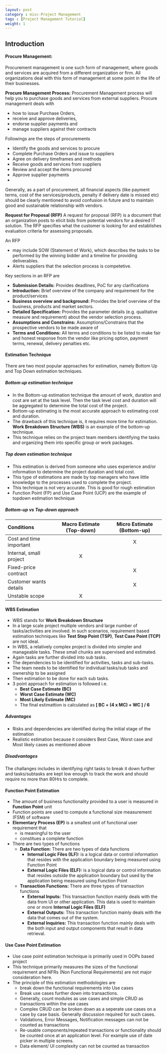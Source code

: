 ```yaml
---
layout: post
category : misc-Project Management
tags : [Project Management Tutorial]
weight: 1
---
```


## Introduction

#### Procure Management:
Procurement management is one such form of management, where goods and services are acquired from a different organization or firm. All organizations deal with this form of management at some point in the life of their businesses.

**Procure Management Process:**
Procurement Management process will help you to purchase goods and services from external suppliers.
Procure management deals with 

* how to issue Purchase Orders, 
* receive and approve deliveries, 
* endorse supplier payments and 
* manage suppliers against their contracts
 

Followings are the steps of procurements

* Identify the goods and services to procure
* Complete Purchase Orders and issue to suppliers
* Agree on delivery timeframes and methods
* Receive goods and services from suppliers
* Review and accept the items procured
* Approve supplier payments
* 

Generally, as a part of procurement, all financial aspects (like payment terms, cost of the services/products, penalty if delivery date is missed etc) should be clearly mentioned to avoid confusion in future and to maintain good and sustainable relationship with vendors.

**Request for Proposal (RFP)**
A request for proposal (RFP) is a document that an organization posts to elicit bids from potential vendors for a desired IT solution. The RFP specifies what the customer is looking for and establishes evaluation criteria for assessing proposals.  

An RFP

* may include SOW (Statement of Work), which describes the tasks to be performed by the winning bidder and a timeline for providing deliverables.
* Alerts suppliers that the selection process is competetive.

Key sections in an RFP are

* **Submission Details:** Provides deadlines, PoC for any clarifications
* **Introduction:** Brief overview of the company and requirement for the product/services
* **Business overview and background:** Provides the brief overview of the business, products and market sectors.
* **Detailed Specification:** Provides the parameter details (e.g. qualitative measure and requirement) about the vendor selection process.
* **Assumptions and Constrains:** Assumptions/Constrains that the prospective vendors to be made aware of
* **Terms and Conditions:** All terms and conditions to be listed to make fair and honest response from the vendor like pricing option, payment terms, renewal, delivery penalties etc. 


#### Estimation Technique

There are two most popular approaches for estimation, namely Bottom Up and Top Down estimation techniques.

##### Bottom up estimation technique


* In the Bottom-up estimation technique the amount of work, duration and cost are set at the task level. Then the task level cost and duration will be aggregated to determine the total cost of the project. 
* Bottom-up estimating is the most accurate approach to estimating cost and duration. 
* The drawback of this technique is, it requires more time for estimation. **Work Breakdown Structure (WBS)** is an example of the bottom-up technique. 
* This technique relies on the project team members identifying the tasks and organizing them into specific group or work packages.

##### Top down estimation technique


* This estimation is derived from someone who uses experience and/or information to determine the project duration and total cost.
* This type of estimations are made by top managers who have little knowledge to the processes used to complete the project.
* This technique is not very accurate. This is good for rough estimation
* Function Point (FP) and Use Case Point (UCP) are the example of topdown estimation technique

##### Bottom-up vs Top-down approach 

Conditions | Macro Estimate (Top-down) | Micro Estimate (Bottom-up)
:--- | :---: | :---:
Cost and time important | | X
Internal, small project | X | 
Fixed-price contract | | X
Customer wants details | | X
Unstable scope | X | 


#### WBS Estimation


* WBS stands for **Work Breakdown Structure**
* In a large scale project multiple vendors and large number of tasks/activities are involved. In such scenarios, requirement based estimation techniques like **Test Step Point (TSP)**, **Test Case Point (TCP)** are not ideal.
* In WBS, a relatively complex project is divided into simpler and manageable tasks. These small chunks are supervised and estimated.
* Again tasks are further divided into sub tasks.
* The dependencies to be identified for activities, tasks and sub-tasks.
* The team needs to be identified for individual tasks/sub tasks and ownership to be assigned
* Then estimation to be done for each sub tasks.
* 3 point approach for estimation is followed i.e.
  * **Best Case Estimate (BC)**
  * **Worst Case Estimate (WC)**
  * **Most Likely Estimate (MC)**
  * The final estimattion is calculated as **[ BC + (4 x MC) + WC ] / 6**

##### Advantages


* Risks and dependencies are identified during the initial stage of the estimation
* Realistic estimation because it considers Best Case, Worst case and Most likely cases as mentioned above

##### Disadvantages

The challanges includes in identifying right tasks to break it down further and tasks/subtasks are kept low enough to track the work and should require no more than 80Hrs to complete.


#### Function Point Estimation


* The amount of business functionality provided to a user is measured in **Function Point** unit
* Function points are used to compute a functional size measurement (FSM) of software
* **Elementary Process (EP)** is a smallest unit of functional user requirement that 
  * is meaningful to the user
  * constitues a complete function
* There are two types of functions
  * **Data Function:** There are two types of data functions
    * **Internal Logic Files (ILF):** is a logical data or control information that resides with the application boundary being measured using Function Point
    * **External Logic Files (ELF):** is a logical data or control information that resides outside the application boundary but used by the application being measured using Function Point
  * **Transaction Functions:** There are three types of transaction functions
    * **External Inputs:** This transaction function mainly deals with the data from UI or other application. This data is used to maintain one or more **Internal Logic Files (ELF)**
    * **External Outputs:** This transaction function mainly deals with the data that comes out of the system.
    * **External Inquiries:** This transaction function mainly deals with the both input and output components that result in data retrieval.

#### Use Case Point Estimation


* Use case point estimation technique is primarily used in OOPs based project
* This technique primarily measures the sizes of the functional requirement and NFRs (Non Functional Requirements) are not major consideration here.
* The principle of this estimation methodologies are 
  * break down the functional requirements into Use cases
  * Break use cases further down into transactions.
  * Generally, count modules as use cases and simple CRUD as transactions within the use cases
  * Complex CRUD can be broken down as a seperate use cases on a case by case basis. Generally discussion required for such cases.
  * Validations, Error Messages, Notification messages can not be counted as transactions
  * Re-usable components/repeated transactions or functionality should be counted once at an application level. For example use of date picker in multiple screens.
  * Data element/ UI complexity can not be counted as transaction
